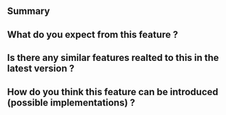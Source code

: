 ## Summary

## What do you expect from this feature ?

## Is there any similar features realted to this in the latest version ?

## How do you think this feature can be introduced (possible implementations) ?
